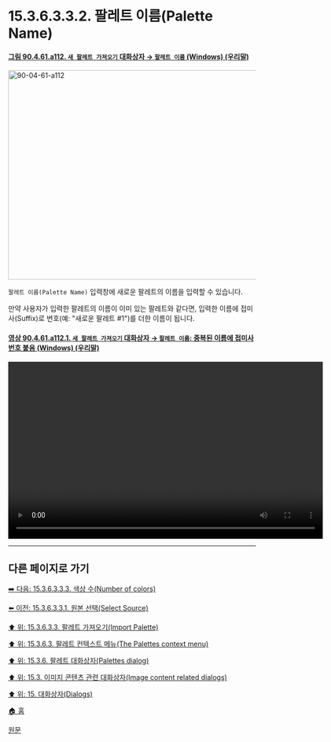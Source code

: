 # 15.3.6.3.3.2. 팔레트 이름(Palette Name)

<a id="90-04-61-a112"></a>

#### [그림 90.4.61.a112. `새 팔레트 가져오기` 대화상자 → `팔레트 이름` (Windows) (우리말)](./90-04-0061-import_a_new_palette.md#90-04-61-a112)
<img width="532" height="426" alt="90-04-61-a112" src="https://github.com/user-attachments/assets/f46f76aa-343a-4390-ae3f-fa7f8f2ae5de" />

`팔레트 이름(Palette Name)` 입력창에 새로운 팔레트의 이름을 입력할 수 있습니다.

만약 사용자가 입력한 팔레트의 이름이 이미 있는 팔레트와 같다면, 입력한 이름에 접미사(Suffix)로 번호(예: "새로운 팔레트 #1")를 더한 이름이 됩니다.

<a id="90-04-61-a112-01"></a>

#### [영상 90.4.61.a112.1. `새 팔레트 가져오기` 대화상자 → `팔레트 이름`: 중복된 이름에 접미사 번호 붙음 (Windows) (우리말)](./90-04-0061-import_a_new_palette.md#90-04-61-a112-01)
<video controls="controls" width="640" height="360" src="https://github.com/user-attachments/assets/27f453b3-398d-4f3e-abb8-ccddfcae4f22"></video>

***

## 다른 페이지로 가기

[➡️ 다음: 15.3.6.3.3.3. 색상 수(Number of colors)](./15-03-06-03-03-03-number_of_colors.md)

[⬅️ 이전: 15.3.6.3.3.1. 원본 선택(Select Source)](./15-03-06-03-03-01-select_source.md)

[⬆️ 위: 15.3.6.3.3. 팔레트 가져오기(Import Palette)](./15-03-06-03-03-00-import_palette.md)

[⬆️ 위: 15.3.6.3. 팔레트 컨텍스트 메뉴(The Palettes context menu)](./15-03-06-03-00-the_palettes_context_menu.md)

[⬆️ 위: 15.3.6. 팔레트 대화상자(Palettes dialog)](./15-03-06-00-palettes-dialog.md)

[⬆️ 위: 15.3. 이미지 콘텐츠 관련 대화상자(Image content related dialogs)](./15-03-00-image-content-related-dialogs.md)

[⬆️ 위: 15. 대화상자(Dialogs)](./15-00-dialogs.md)

[🏠 홈](./00-home.md)

[원문](https://docs.gimp.org/2.10/ko/gimp-palette-dialog.html#gimp-concepts-palettes-menu)